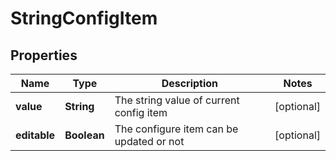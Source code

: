 # StringConfigItem

## Properties
Name | Type | Description | Notes
------------ | ------------- | ------------- | -------------
**value** | **String** | The string value of current config item |  [optional]
**editable** | **Boolean** | The configure item can be updated or not |  [optional]
